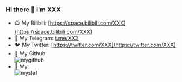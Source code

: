 ### Hi there 👋 I'm XXX
- 📺 My Bilibili: [https://space.bilibili.com/XXX](https://space.bilibili.com/XXX)
- 🛫 My Telegram: [t.me/XXX](t.me/XXX)
- 🐦 My Twitter: [https://twitter.com/XXX](https://twitter.com/XXX)
- 🐧 My Github:  
![mygithub](https://github-readme-stats.vercel.app/api?username=xukelinboy&show_icons=true&theme=cobalt)
- 🐶 My:  
![myslef](https://user-images.githubusercontent.com/32918050/97097194-b318dd00-16a8-11eb-8e5d-415990799fba.gif)

<!--
**zhzyker/zhzyker** is a ✨ _special_ ✨ repository because its `README.md` (this file) appears on your GitHub profile.

Here are some ideas to get you started:

- 🔭 I’m currently working on ...
- 🌱 I’m currently learning ...
- 👯 I’m looking to collaborate on ...
- 🤔 I’m looking for help with ...
- 💬 Ask me about ...
- 📫 How to reach me: ...
- 😄 Pronouns: ...
- ⚡ Fun fact: ...
-->
